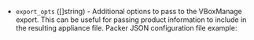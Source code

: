 <!-- Code generated from the comments of the ExportOpts struct in builder/virtualbox/common/export_opts.go; DO NOT EDIT MANUALLY -->

-   `export_opts` ([]string) - Additional options to pass to the
VBoxManage
export. This
can be useful for passing product information to include in the resulting
appliance file. Packer JSON configuration file example:
